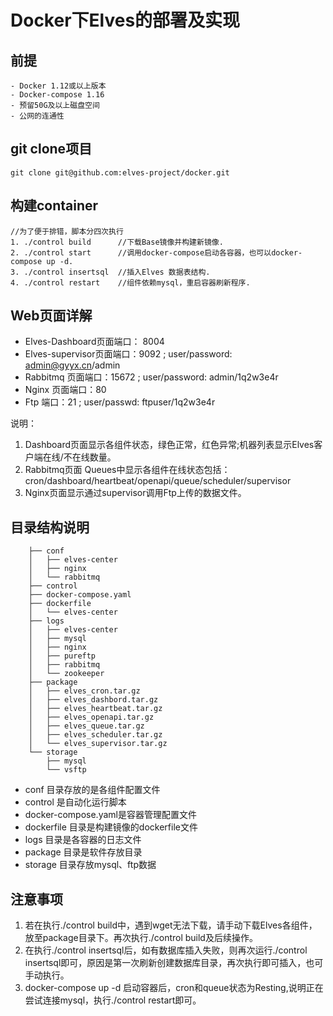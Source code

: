 # Docker下Elves的部署及实现
## 前提
	
	- Docker 1.12或以上版本
	- Docker-compose 1.16
	- 预留50G及以上磁盘空间
	- 公网的连通性

## git clone项目

    git clone git@github.com:elves-project/docker.git

## 构建container

	//为了便于排错，脚本分四次执行
	1. ./control build		//下载Base镜像并构建新镜像.
	2. ./control start		//调用docker-compose启动各容器，也可以docker-compose up -d.
	3. ./control insertsql	//插入Elves 数据表结构.
	4. ./control restart	//组件依赖mysql，重启容器刷新程序.


## Web页面详解

* Elves-Dashboard页面端口： 8004
* Elves-supervisor页面端口：9092  ; user/password: admin@gyyx.cn/admin
* Rabbitmq 页面端口：15672	; user/password: admin/1q2w3e4r
* Nginx 页面端口：80
* Ftp 端口：21	; user/passwd: ftpuser/1q2w3e4r

说明：

1. Dashboard页面显示各组件状态，绿色正常，红色异常;机器列表显示Elves客户端在线/不在线数量。
2. Rabbitmq页面 Queues中显示各组件在线状态包括： cron/dashboard/heartbeat/openapi/queue/scheduler/supervisor
3. Nginx页面显示通过supervisor调用Ftp上传的数据文件。

## 目录结构说明

		├── conf
		│   ├── elves-center
		│   ├── nginx
		│   └── rabbitmq
		├── control
		├── docker-compose.yaml
		├── dockerfile
		│   └── elves-center
		├── logs
		│   ├── elves-center
		│   ├── mysql
		│   ├── nginx
		│   ├── pureftp
		│   ├── rabbitmq
		│   └── zookeeper
		├── package
		│   ├── elves_cron.tar.gz
		│   ├── elves_dashbord.tar.gz
		│   ├── elves_heartbeat.tar.gz
		│   ├── elves_openapi.tar.gz
		│   ├── elves_queue.tar.gz
		│   ├── elves_scheduler.tar.gz
		│   └── elves_supervisor.tar.gz
		└── storage
		    ├── mysql
		    └── vsftp

* conf 目录存放的是各组件配置文件
* control 是自动化运行脚本
* docker-compose.yaml是容器管理配置文件
* dockerfile 目录是构建镜像的dockerfile文件
* logs 目录是各容器的日志文件
* package 目录是软件存放目录
* storage 目录存放mysql、ftp数据

## 注意事项

1. 若在执行./control build中，遇到wget无法下载，请手动下载Elves各组件，放至package目录下。再次执行./control build及后续操作。
2. 在执行./control insertsql后，如有数据库插入失败，则再次运行./control insertsql即可，原因是第一次刷新创建数据库目录，再次执行即可插入，也可手动执行。
3. docker-compose up -d 启动容器后，cron和queue状态为Resting,说明正在尝试连接mysql，执行./control restart即可。

